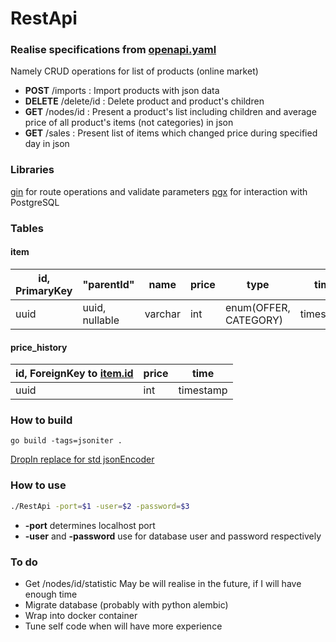 # RestApi
### Realise specifications from [openapi.yaml](https://github.com/zdon0/RestApi/blob/master/openapi.yaml)
Namely CRUD operations for list of products (online market)
- **POST** /imports : Import products with json data
- **DELETE** /delete/id : Delete product and product's children
- **GET** /nodes/id : Present a product's list including children and average price of all product's items (not categories) in json
- **GET** /sales : Present list of items which changed price during specified day in json

### Libraries
[gin](https://github.com/gin-gonic/gin) for route operations and validate parameters
[pgx](https://github.com/jackc/pgx) for interaction with PostgreSQL

### Tables
#### item
| id, PrimaryKey |   "parentId"   |   name  | price |         type          |    time   |
| -- | -------------- | ------- | ----- | --------------------- | --------- |
|uuid| uuid, nullable | varchar |  int  | enum(OFFER, CATEGORY) | timestamp |
#### price_history
| id, ForeignKey to [item.id](#item) | price | time |
| -- | ----- | ---- |
| uuid | int | timestamp |

### How to build
```
go build -tags=jsoniter .
```
[DropIn replace for std jsonEncoder](https://github.com/gin-gonic/gin#build-with-json-replacement)

### How to use
```sh
./RestApi -port=$1 -user=$2 -password=$3
```
- **-port** determines localhost port
- **-user** and **-password** use for database user and password respectively
### To do
- Get /nodes/id/statistic
  May be will realise in the future, if I will have enough time
- Migrate database (probably with python alembic)
- Wrap into docker container
- Tune self code when will have more experience
